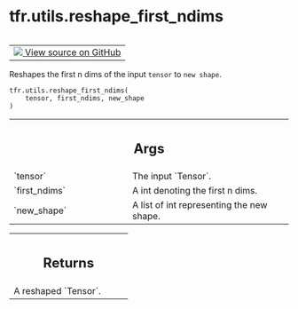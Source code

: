 <div itemscope itemtype="http://developers.google.com/ReferenceObject">
<meta itemprop="name" content="tfr.utils.reshape_first_ndims" />
<meta itemprop="path" content="Stable" />
</div>

# tfr.utils.reshape_first_ndims

<!-- Insert buttons and diff -->

<table class="tfo-notebook-buttons tfo-api" align="left">

<td>
  <a target="_blank" href="https://github.com/tensorflow/ranking/tree/master/tensorflow_ranking/python/utils.py">
    <img src="https://www.tensorflow.org/images/GitHub-Mark-32px.png" />
    View source on GitHub
  </a>
</td>
</table>

Reshapes the first n dims of the input `tensor` to `new shape`.

<pre class="devsite-click-to-copy prettyprint lang-py tfo-signature-link">
<code>tfr.utils.reshape_first_ndims(
    tensor, first_ndims, new_shape
)
</code></pre>

<!-- Placeholder for "Used in" -->

<!-- Tabular view -->
 <table class="responsive fixed orange">
<colgroup><col width="214px"><col></colgroup>
<tr><th colspan="2"><h2 class="add-link">Args</h2></th></tr>

<tr>
<td>
`tensor`
</td>
<td>
The input `Tensor`.
</td>
</tr><tr>
<td>
`first_ndims`
</td>
<td>
A int denoting the first n dims.
</td>
</tr><tr>
<td>
`new_shape`
</td>
<td>
A list of int representing the new shape.
</td>
</tr>
</table>

<!-- Tabular view -->
 <table class="responsive fixed orange">
<colgroup><col width="214px"><col></colgroup>
<tr><th colspan="2"><h2 class="add-link">Returns</h2></th></tr>
<tr class="alt">
<td colspan="2">
A reshaped `Tensor`.
</td>
</tr>

</table>
